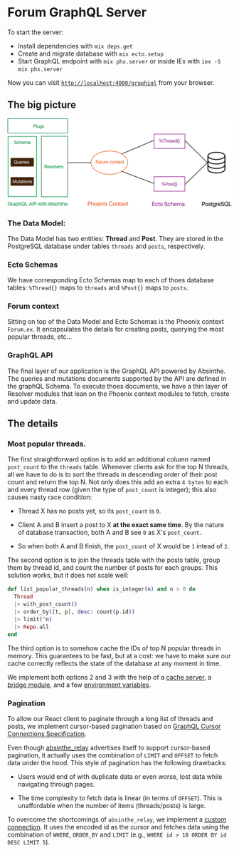 # Forum GraphQL Server

To start the server:

  * Install dependencies with `mix deps.get`
  * Create and migrate database with `mix ecto.setup`
  * Start GraphQL endpoint with `mix phx.server` or inside IEx with `iex -S mix phx.server`

Now you can visit [`http://localhost:4000/graphiql`](http://localhost:4000/graphiql) from your browser.


## The big picture

  ![App design](app_overview.png)

### The Data Model:

The Data Model has two entities: **Thread** and **Post**. They are stored
in the PostgreSQL database under tables `threads` and `posts`, respectively.

### Ecto Schemas

We have corresponding Ecto Schemas map to each of thoes database tables:
`%Thread{}` maps to `threads` and `%Post{}` maps to `posts`.

### Forum context

Sitting on top of the Data Model and Ecto Schemas is the Phoenix context
`Forum.ex`. It encapsulates the details for creating posts, querying the
most popular threads, etc...

### GraphQL API

The final layer of our application is the GraphQL API powered by Absinthe.
The queries and mutations documents supported by the API are defined in the
graphQL Schema. To execute thoes documents, we have a thin layer of Resolver
modules that lean on the Phoenix context modules to fetch, create and update
data.

## The details

### Most popular threads.

The first straightforward option is to add an additional column named
`post_count` to the `threads` table. Whenever clients ask for the top N
threads, all we have to do is to sort the threads in descending order of
their post count and return the top N. Not only does this add an extra
`4 bytes` to each and every thread row (given the type of `post_count` is
integer); this also causes nasty race condition:

  - Thread X has no posts yet, so its `post_count` is `0`.

  - Client A and B insert a post to X **at the exact same time**. By the
    nature of database transaction, both A and B see `0` as X's `post_count`.

  - So when both A and B finish, the `post_count` of X would be `1` intead of
    `2`.

The second option is to join the threads table with the posts table, group
them by thread id, and count the number of posts for each groups. This
solution works, but it does not scale well:

```elixir
def list_popular_threads(n) when is_integer(n) and n > 0 do
  Thread
  |> with_post_count()
  |> order_by([t, p], desc: count(p.id))
  |> limit(^n)
  |> Repo.all
end
```

The third option is to somehow cache the IDs of top N popular threads in
memory. This guarantees to be fast, but at a cost: we have to make sure
our cache correctly reflects the state of the database at any moment in time.

We implement both options 2 and 3 with the help of a [cache server](lib/yojee/thread_cache.ex), a [bridge module](lib/yojee/forum_bridge.ex), and a few [environment variables](https://github.com/ngoclinhng/forum-backend/blob/306269874f25fa2d3dd0b07b2489bde0c66905d8/config/test.exs#L31).

### Pagination

To allow our React client to paginate through a long list of threads and
posts, we implement cursor-based pagination based on [GraphQL Cursor Connections Specification](https://relay.dev/graphql/connections.htm).

Even though [absinthe_relay](https://hexdocs.pm/absinthe_relay/readme.html)
advertises itself to support cursor-based pagination, it actually uses the
combination of `LIMIT` and `OFFSET` to fetch data under the hood. This style
of pagination has the following drawbacks:

  - Users would end of with duplicate data or even worse, lost data while
    navigating through pages.

  - The time complexity to fetch data is linear (in terms of `OFFSET`). This
    is unaffordable when the number of items (threads/posts) is large.

To overcome the shortcomings of `absinthe_relay`, we implement a [custom connection](lib/yojee_web/resolvers/connection.ex). It uses the encoded id as the
cursor and fetches data using the combination of `WHERE`, `ORDER_BY` and
`LIMIT` (e.g., `WHERE id > 10 ORDER BY id DESC LIMIT 5`).